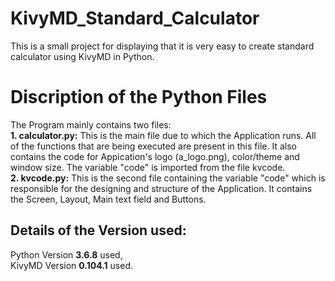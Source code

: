 # KivyMD_Standard_Calculator
This is a small project for displaying that it is very easy to create standard calculator using KivyMD in Python.

<h1>Discription of the Python Files</h1>

<div>The Program mainly contains two files:</div>
<div><b>1. calculator.py:</b> This is the main file due to which the Application runs. All of the functions that are being executed are present in this file. It also contains the code for Appication's logo (a_logo.png), color/theme and window size. The variable "code" is imported from the file kvcode.</div>
<div><b>2. kvcode.py:</b> This is the second file containing the variable "code" which is responsible for the designing and structure of the Application. It contains the Screen, Layout, Main text field and Buttons.</div>

<h2>Details of the Version used:</h2>
<div>Python Version <b>3.6.8</b> used,</div>
<div>KivyMD Version <b>0.104.1</b> used.</div>
